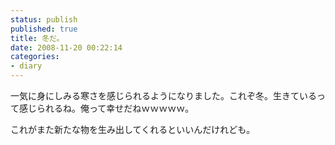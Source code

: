 ```yaml
---
status: publish
published: true
title: 冬だ。
date: 2008-11-20 00:22:14
categories:
- diary
---
```

一気に身にしみる寒さを感じられるようになりました。これぞ冬。生きているって感じられるね。俺って幸せだねｗｗｗｗｗ。

これがまた新たな物を生み出してくれるといいんだけれども。
